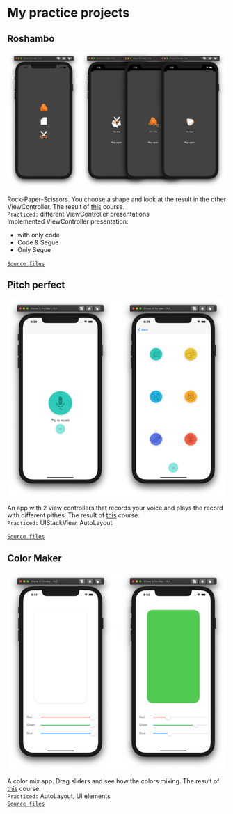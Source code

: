 # My practice projects

## Roshambo
![Image](https://github.com/Lemonbrush/My-iOS-Dev-Learning-Tracker/blob/main/Resources/Images/Other/Roshambo.png)

Rock-Paper-Scissors. You choose a shape and look at the result in the other ViewController. The result of [this](https://classroom.udacity.com/courses/ud788/lessons/3562669194/concepts/36259189560923) course.  
`Practiced:` different ViewController presentations  
Implemented ViewController presentation:  
- with only code
- Code & Segue
- Only Segue  

[`Source files`](https://github.com/Lemonbrush/My-iOS-Dev-Learning-Tracker/blob/main/Practice/Small_apps/Roshambo)

## Pitch perfect
![Image](https://github.com/Lemonbrush/My-iOS-Dev-Learning-Tracker/blob/main/Resources/Images/Other/PitchPerfect.png)

An app with 2 view controllers that records your voice and plays the record with different pithes. The result of [this](https://classroom.udacity.com/courses/ud585) course.  
`Practiced:` UIStackView, AutoLayout 

[`Source files`](https://github.com/Lemonbrush/My-iOS-Dev-Learning-Tracker/blob/main/Practice/Small_apps/PitchPerfect)

## Color Maker
![Image](https://github.com/Lemonbrush/My-iOS-Dev-Learning-Tracker/blob/main/Resources/Images/Other/Color_Maker.png)

A color mix app. Drag sliders and see how the colors mixing. The result of [this](https://classroom.udacity.com/courses/ud788/lessons/3499758725/concepts/36175187290923) course.  
`Practiced:` AutoLayout, UI elements  
[`Source files`](https://github.com/Lemonbrush/My-iOS-Dev-Learning-Tracker/blob/main/Practice/Small_apps/Color%20Maker)

